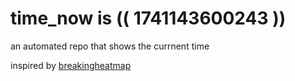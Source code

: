 # time_now is (( 1741143600243 ))

an automated repo that shows the currnent time

inspired by [breakingheatmap](https://github.com/breakingheatmap/breakingheatmap)